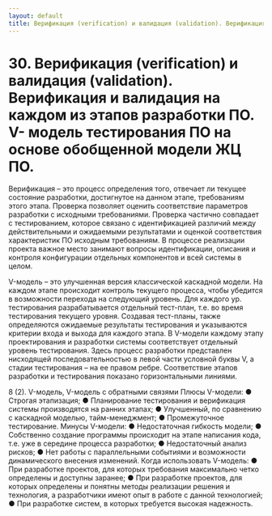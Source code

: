 ```yaml
---
layout: default
title: Верификация (verification) и валидация (validation). Верификация и валидация на каждом из этапов разработки ПО. V- модель тестирования ПО на основе обобщенной модели ЖЦ ПО.
---
```


# 30. Верификация (verification) и валидация (validation). Верификация и валидация на каждом из этапов разработки ПО. V- модель тестирования ПО на основе обобщенной модели ЖЦ ПО.

Верификация – это процесс определения того, отвечает ли текущее состояние
разработки, достигнутое на данном этапе, требованиям этого этапа. Проверка
позволяет оценить соответствие параметров разработки с исходными
требованиями. Проверка частично совпадает с тестированием, которое связано с
идентификацией различий между действительными и ожидаемыми
результатами и оценкой соответствия характеристик ПО исходным
требованиям. В процессе реализации проекта важное место занимают вопросы
идентификации, описания и контроля конфигурации отдельных компонентов и
всей системы в целом. 

V-модель – это улучшенная версия классической каскадной модели. На каждом этапе происходит контроль текущего процесса, чтобы убедится в возможности перехода на следующий уровень.  Для каждого ур. тестирования разрабатывается отдельный тест-план, т.е. во время тестирования текущего уровня. Создавая тест-планы, также определяются ожидаемые результаты тестирования и указываются критерии входа и выхода для каждого этапа.
В V-модели каждому этапу проектирования и разработки системы соответствует отдельный уровень тестирования. Здесь процесс разработки представлен нисходящей последовательностью в левой части условной буквы V, а стадии тестирования – на ее правом ребре. Соответствие этапов разработки и тестирования показано горизонтальными линиями.

8 (2). V-модель, V-модель с обратными связями
Плюсы V-модели:
●	Строгая этапизация;
●	Планирование тестирования и верификация системы производятся на ранних этапах;
●	Улучшенный, по сравнению с каскадной моделью, тайм-менеджмент;
●	Промежуточное тестирование.
Минусы V-модели:
●	Недостаточная гибкость модели;
●	Собственно создание программы происходит на этапе написания кода, т.е. уже в середине процесса разработки;
●	Недостаточный анализ рисков;
●	Нет работы с параллельными событиями и возможности динамического внесения изменений.
Когда использовать V-модель:
●	При разработке проектов, для которых требования максимально четко определены и доступны заранее;
●	При разработке проектов, для которых определены и понятны методы реализации решения и технология, а разработчики имеют опыт в работе с данной технологией;
●	При разработке систем, в которых требуется высокая надежность.
